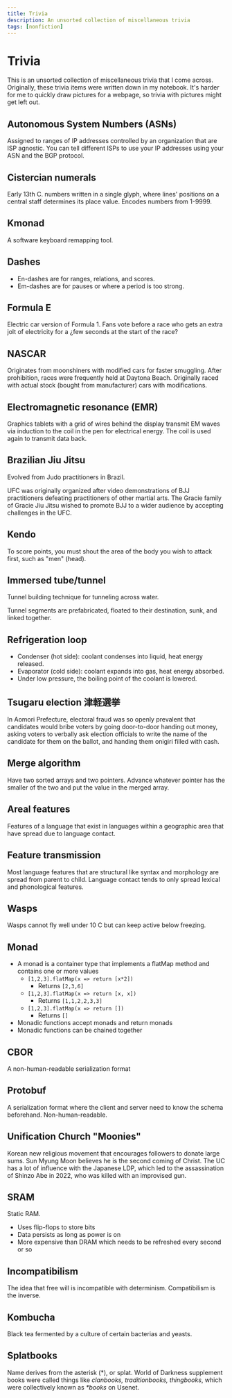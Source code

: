 ```yaml
---
title: Trivia
description: An unsorted collection of miscellaneous trivia
tags: [nonfiction]
---
```


# Trivia
This is an unsorted collection of miscellaneous trivia that I come across.
Originally, these trivia items were written down in my notebook. It's harder for
me to quickly draw pictures for a webpage, so trivia with pictures might get
left out.

## Autonomous System Numbers (ASNs)
Assigned to ranges of IP addresses controlled by an organization that
are ISP agnostic. You can tell different ISPs to use your IP addresses using
your ASN and the BGP protocol.

## Cistercian numerals
Early 13th C. numbers written in a single glyph, where
lines' positions on a central staff determines its place value.
Encodes numbers from 1-9999.

## Kmonad
A software keyboard remapping tool.

## Dashes
* En-dashes are for ranges, relations, and scores.
* Em-dashes are for pauses or where a period is too strong.

## Formula E
Electric car version of Formula 1. Fans vote before a race who gets an extra
jolt of electricity for a ¿few seconds at the start of the race?

## NASCAR
Originates from moonshiners with modified cars for faster smuggling. After
prohibition, races were frequently held at Daytona Beach. Originally raced with
actual stock (bought from manufacturer) cars with modifications.

## Electromagnetic resonance (EMR)
Graphics tablets with a grid of wires behind the display transmit EM waves via
induction to the coil in the pen for electrical energy. The coil is used again
to transmit data back.

## Brazilian Jiu Jitsu
Evolved from Judo practitioners in Brazil.

UFC was originally organized after video demonstrations of BJJ practitioners
defeating practitioners of other martial arts. The Gracie family of Gracie Jiu
Jitsu wished to promote BJJ to a wider audience by accepting challenges in the
UFC.

## Kendo
To score points, you must shout the area of the body you wish to attack first,
such as "men" (head).

## Immersed tube/tunnel
Tunnel building technique for tunneling across water.

Tunnel segments are prefabricated, floated to their destination, sunk, and 
linked together.

## Refrigeration loop
* Condenser (hot side): coolant condenses into liquid, heat energy released.
* Evaporator (cold side): coolant expands into gas, heat energy absorbed.
* Under low pressure, the boiling point of the coolant is lowered.

## Tsugaru election 津軽選挙
In Aomori Prefecture, electoral fraud was so openly prevalent that candidates
would bribe voters by going door-to-door handing out money, asking voters to
verbally ask election officials to write the name of the candidate for them on
the ballot, and handing them onigiri filled with cash.

## Merge algorithm
Have two sorted arrays and two pointers. Advance whatever pointer has the smaller
of the two and put the value in the merged array.

## Areal features
Features of a language that exist in languages within a geographic area that have
spread due to language contact.

## Feature transmission
Most language features that are structural like syntax and morphology are spread
from parent to child. Language contact tends to only spread lexical and
phonological features.

## Wasps
Wasps cannot fly well under 10 C but can keep active below freezing.

## Monad
* A monad is a container type that implements a flatMap method and contains
one or more values
    * `[1,2,3].flatMap(x => return [x*2])`
        * Returns `[2,3,6]`
    * `[1,2,3].flatMap(x => return [x, x])`
        * Returns `[1,1,2,2,3,3]`
    * `[1,2,3].flatMap(x => return [])`
        * Returns `[]`
* Monadic functions accept monads and return monads
* Monadic functions can be chained together

## CBOR
A non-human-readable serialization format

## Protobuf
A serialization format where the client and server need to know the schema
beforehand. Non-human-readable.

## Unification Church "Moonies"
Korean new religious movement that encourages followers to donate large sums.
Sun Myung Moon believes he is the second coming of Christ. The UC has a lot of
influence with the Japanese LDP, which led to the assassination of Shinzo Abe
in 2022, who was killed with an improvised gun.

## SRAM
Static RAM.
* Uses flip-flops to store bits
* Data persists as long as power is on
* More expensive than DRAM which needs to be refreshed every second or so

## Incompatibilism
The idea that free will is incompatible with determinism. Compatibilism is the
inverse.

## Kombucha
Black tea fermented by a culture of certain bacterias and yeasts.

## Splatbooks
Name derives from the asterisk (*), or splat. World of Darkness supplement books
were called things like *clanbooks, traditionbooks, thingbooks*, which were
collectively known as *\*books* on Usenet.
